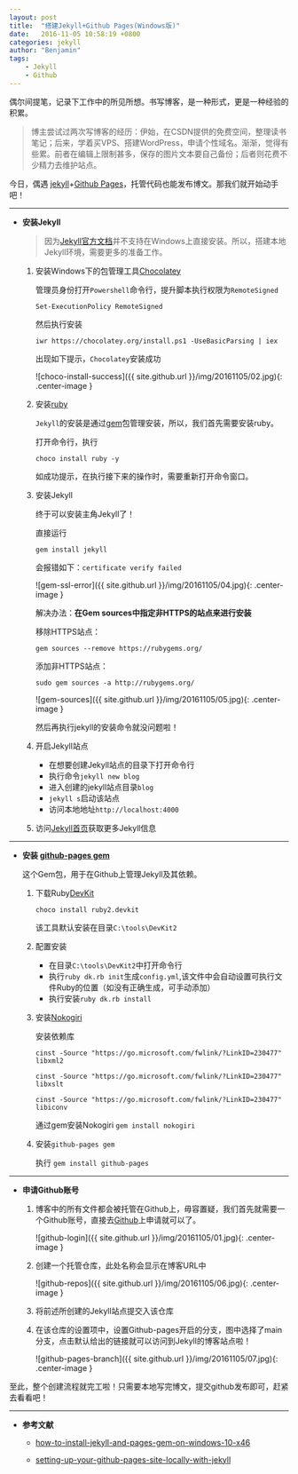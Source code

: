 ```yaml
---
layout: post
title:  "搭建Jekyll+Github Pages(Windows版)"
date:   2016-11-05 10:58:19 +0800
categories: jekyll
author: "Benjamin"
tags:
    - Jekyll
    - Github
---
```


偶尔间提笔，记录下工作中的所见所想。书写博客，是一种形式，更是一种经验的积累。

>博主尝试过两次写博客的经历：伊始，在CSDN提供的免费空间，整理读书笔记；后来，学着买VPS、搭建WordPress，申请个性域名。渐渐，觉得有些累。前者在编辑上限制甚多，保存的图片文本要自己备份；后者则花费不少精力去维护站点。

今日，偶遇 [jekyll][jekyll-cn]+[Github Pages][github-pg]，托管代码也能发布博文。那我们就开始动手吧！

----

* **安装Jekyll**

  >因为[Jekyll官方文档][jekyll-win-install]并不支持在Windows上直接安装。所以，搭建本地Jekyll环境，需要更多的准备工作。

  1. 安装Windows下的包管理工具[Chocolatey][chocolatey]

     管理员身份打开`Powershell`命令行，提升脚本执行权限为`RemoteSigned`

     ```
     Set-ExecutionPolicy RemoteSigned
     ```

     然后执行安装

     ```
     iwr https://chocolatey.org/install.ps1 -UseBasicParsing | iex
     ```

     出现如下提示，`Chocolatey`安装成功

     ![choco-install-success]({{ site.github.url }}/img/20161105/02.jpg){: .center-image }

  2. 安装[ruby][ruby-cn]

     `Jekyll`的安装是通过[gem][gems]包管理安装，所以，我们首先需要安装ruby。

     打开命令行，执行

     ```
     choco install ruby -y
     ```

     如成功提示，在执行接下来的操作时，需要重新打开命令窗口。

  3. 安装Jekyll

     终于可以安装主角Jekyll了！

     直接运行

     ```
     gem install jekyll
     ```

     会报错如下：`certificate verify failed`

     ![gem-ssl-error]({{ site.github.url }}/img/20161105/04.jpg){: .center-image }

     解决办法：**在Gem sources中指定非HTTPS的站点来进行安装**

     移除HTTPS站点：

     ```
     gem sources --remove https://rubygems.org/
     ```

     添加非HTTPS站点：

     ```
     sudo gem sources -a http://rubygems.org/
     ```

     ![gem-sources]({{ site.github.url }}/img/20161105/05.jpg){: .center-image }

     然后再执行jekyll的安装命令就没问题啦！

  4. 开启Jekyll站点

      * 在想要创建Jekyll站点的目录下打开命令行
      * 执行命令`jekyll new blog`
      * 进入创建的jekyll站点目录`blog`
      * `jekyll s`启动该站点
      * 访问本地地址`http://localhost:4000`

  5. 访问[Jekyll首页][jekyll]获取更多Jekyll信息

----

* **安装 [github-pages gem][github-pages gem]**

  这个Gem包，用于在Github上管理Jekyll及其依赖。

  1. 下载Ruby[DevKit][devkit]

     ```
     choco install ruby2.devkit
     ```

     该工具默认安装在目录`C:\tools\DevKit2`

  2. 配置安装

     * 在目录`C:\tools\DevKit2`中打开命令行
     * 执行`ruby dk.rb init`生成`config.yml`,该文件中会自动设置可执行文件Ruby的位置（如没有正确生成，可手动添加）
     * 执行安装`ruby dk.rb install`

  3. 安装[Nokogiri][nokogiri]

     安装依赖库

     ```
     cinst -Source "https://go.microsoft.com/fwlink/?LinkID=230477" libxml2
     ```

     ```
     cinst -Source "https://go.microsoft.com/fwlink/?LinkID=230477" libxslt
     ```

     ```
     cinst -Source "https://go.microsoft.com/fwlink/?LinkID=230477" libiconv
     ```

     通过gem安装Nokogiri `gem install nokogiri`

  4. 安装`github-pages gem`

     执行 `gem install github-pages`

----

* **申请Github账号**

    1. 博客中的所有文件都会被托管在Github上，毋容置疑，我们首先就需要一个Github账号，直接去[Github][github]上申请就可以了。

       ![github-login]({{ site.github.url }}/img/20161105/01.jpg){: .center-image }

    2. 创建一个托管仓库，此处名称会显示在博客URL中

       ![github-repos]({{ site.github.url }}/img/20161105/06.jpg){: .center-image }

    3. 将前述所创建的Jekyll站点提交入该仓库

    4. 在该仓库的设置项中，设置Github-pages开启的分支，图中选择了main分支，点击默认给出的链接就可以访问到Jekyll的博客站点啦！

       ![github-pages-branch]({{ site.github.url }}/img/20161105/07.jpg){: .center-image }


至此，整个创建流程就完工啦！只需要本地写完博文，提交github发布即可，赶紧去看看吧！

----

* **参考文献**

  * [how-to-install-jekyll-and-pages-gem-on-windows-10-x46][how-to-install-jekyll-and-pages-gem-on-windows-10-x46]

  * [setting-up-your-github-pages-site-locally-with-jekyll][setting-up-your-github-pages-site-locally-with-jekyll]


[jekyll-cn]: http://jekyllcn.com/
[jekyll]: https://jekyllrb.com/docs/home/
[jekyll-win-install]: http://jekyllcn.com/docs/windows/#installation

[chocolatey]: https://chocolatey.org/install
[ruby-cn]: https://www.ruby-lang.org/zh_cn/
[gems]: https://rubygems.org/gems
[bundler]: http://bundler.io/
[github-pages gem]: https://github.com/github/pages-gem
[devkit]: http://rubyinstaller.org/add-ons/devkit/
[nokogiri]: https://rubygems.org/gems/nokogiri/

[github-pg]: https://pages.github.com/
[github]: https://github.com/
[how-to-install-jekyll-and-pages-gem-on-windows-10-x46]: https://jwillmer.de/blog/tutorial/how-to-install-jekyll-and-pages-gem-on-windows-10-x46
[setting-up-your-github-pages-site-locally-with-jekyll]: https://help.github.com/articles/setting-up-your-github-pages-site-locally-with-jekyll/
